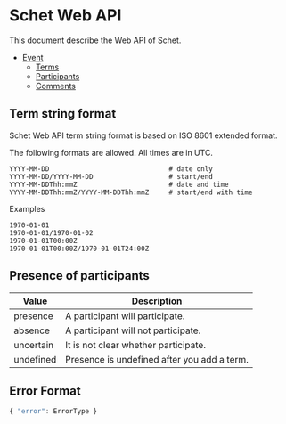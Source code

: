 # Schet Web API

This document describe the Web API of Schet.

- [Event](./Event.md)
  - [Terms](./Terms.md)
  - [Participants](./Participants.md)
  - [Comments](./Comments.md)

## Term string format

Schet Web API term string format is based on ISO 8601 extended format.

The following formats are allowed. All times are in UTC.

```
YYYY-MM-DD                              # date only
YYYY-MM-DD/YYYY-MM-DD                   # start/end
YYYY-MM-DDThh:mmZ                       # date and time
YYYY-MM-DDThh:mmZ/YYYY-MM-DDThh:mmZ     # start/end with time
```

Examples

```
1970-01-01
1970-01-01/1970-01-02
1970-01-01T00:00Z
1970-01-01T00:00Z/1970-01-01T24:00Z
```

## Presence of participants

| Value     | Description                                 |
|-----------|---------------------------------------------|
| presence  | A participant will participate.             |
| absence   | A participant will not participate.         |
| uncertain | It is not clear whether participate.        |
| undefined | Presence is undefined after you add a term. |

## Error Format

```js
{ "error": ErrorType }
```
